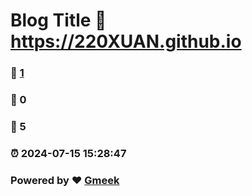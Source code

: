 # Blog Title :link: https://220XUAN.github.io 
### :page_facing_up: [1](https://220XUAN.github.io/tag.html) 
### :speech_balloon: 0 
### :hibiscus: 5 
### :alarm_clock: 2024-07-15 15:28:47 
### Powered by :heart: [Gmeek](https://github.com/Meekdai/Gmeek)

